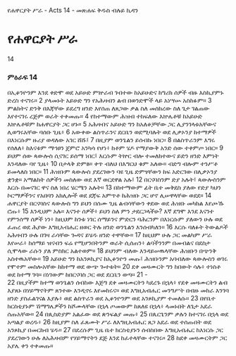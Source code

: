 ﻿
የሐዋርያት ሥራ - Acts 14 - መጽሐፍ ቅዱስ ብሉይ ኪዳን
# የሐዋርያት ሥራ
14
### ምዕራፍ 14
 በኢቆንዮንም እንደ ቀድሞ ወደ አይሁድ ምኵራብ ገብተው ከአይሁድና ከግሪክ ሰዎች ብዙ እስኪያምኑ ድረስ ተናገሩ።
2  ያላመኑት አይሁድ ግን የአሕዛብን ልብ በወንድሞች ላይ አነሣሡ አስከፉም።
3  ምልክትና ድንቅ በእጃቸው ይደረግ ዘንድ እየሰጠ ለጸጋው ቃል ስለ መሰከረው ስለ ጌታ ገልጠው እየተናገሩ ረጅም ወራት ተቀመጡ።
4  የከተማውም ሕዝብ ተከፍለው እኵሌቶቹ ከአይሁድ እኵሌቶቹም ከሐዋርያት ጋር ሆኑ።
5  አሕዛብና አይሁድ ግን ከአለቆቻቸው ጋር ሊያንገላቱአቸውና ሊወግሩአቸው ባሰቡ ጊዜ፥
6  አውቀው ልስጥራንና ደርቤን ወደሚባሉት ወደ ሊቃኦንያ ከተማዎች በእነርሱም ዙሪያ ወዳለው አገር ሸሹ፤
7  በዚያም ወንጌልን ይሰብኩ ነበር።
8  በልስጥራንም እግሩ የሰለለ፥ ከእናቱም ማኅፀን ጀምሮ አንካሳ የሆነ፥ ከቶም ሄዶ የማያውቅ አንድ ሰው ተቀምጦ ነበር።
9  ይህም ሰው ጳውሎስ ሲናገር ይሰማ ነበር፤ እርሱም ትኵር ብሎ ተመለከተውና ይድን ዘንድ እምነት እንዳለው ባየ ጊዜ፥
10  በታላቅ ድምፅ። ቀጥ ብለህ በእግርህ ቁም አለው። ብድግ ብሎም ተንሥቶ ይመላለስ ነበር።
11  ሕዝቡም ጳውሎስ ያደረገውን ባዩ ጊዜ ድምፃቸውን ከፍ አድርገው በሊቃኦንያ ቋንቋ። አማልክት ሰዎችን መስለው ወደ እኛ ወርደዋል አሉ፤
12  በርናባስንም ድያ አሉት፤ ጳውሎስንም እርሱ በመናገር ዋና ስለ ነበረ ሄርሜን አሉት።
13  በከተማውም ፊት ቤተ መቅደስ ያለው የድያ ካህን ኮርማዎችንና የአበባን አክሊሎች ወደ ደጃፍ አምጥቶ ከሕዝቡ ጋር ሆኖ ሊሠዋላቸው ወደደ።
14  ሐዋርያት በርናባስና ጳውሎስ ግን ይህን በሰሙ ጊዜ ልብሳቸውን ቀደው ወደ ሕዝቡ መካከል እየጮኹ ሮጡ፥
15  እንዲህም አሉ። እናንተ ሰዎች፥ ይህን ስለ ምን ታደርጋላችሁ? እኛ ደግሞ እንደ እናንተ የምንሰማ ሰዎች ነን፥ ከዚህም ከንቱ ነገር ሰማይንና ምድርን ባሕርንም በእነርሱም ያለውን ሁሉ ወደ ፈጠረ ወደ ሕያው እግዚአብሔር ዘወር ትሉ ዘንድ ወንጌልን እንሰብካለን።
16  እርሱ ባለፉት ትውልዶች አሕዛብን ሁሉ በገዛ ራሳቸው ጐዳና ይሄዱ ዘንድ ተዋቸው።
17  ከዚህም ሁሉ ጋር መልካም ሥራ እየሠራ፥ ከሰማይ ዝናብን ፍሬ የሚሆንበትንም ወራት ሲሰጠን፥ ልባችንንም በመብልና በደስታ ሲሞላው ራሱን ያለ ምስክር አልተወም።
18  ይህንም ብለው እንዳይሠዉላቸው ሕዝቡን በጭንቅ አስተዉአቸው።
19  አይሁድ ግን ከአንጾኪያና ከኢቆንዮን መጡ፤ ሕዝቡንም አባብለው ጳውሎስን ወገሩ የሞተም መስሎአቸው ከከተማ ወደ ውጭ ጐተቱት።
20  ደቀ መዛሙርት ግን ከበውት ሳሉ፥ ተነስቶ ወደ ከተማ ገባ። በነገውም ከበርናባስ ጋር ወደ ደርቤን ወጣ።
21 -  
22  በዚያችም ከተማ ወንጌልን ሰብከው እጅግ ደቀ መዛሙርትን ካደረጉ በኋላ፥ የደቀ መዛሙርትን ልብ እያጸኑ በሃይማኖትም ጸንተው እንዲኖሩ እየመከሩና። ወደ እግዚአብሔር መንግሥት በብዙ መከራ እንገባ ዘንድ ያስፈልገናል እያሉ፥ ወደ ልስጥራን ወደ ኢቆንዮንም ወደ አንጾኪያም ተመለሱ።
23  በየቤተ ክርስቲያኑም ሽማግሌዎችን ከሾሙላቸው በኋላ ጦመውም ከጸለዩ በኋላ፥ ላመኑበት ለጌታ አደራ ሰጡአቸው።
24  በጲስድያም አልፈው ወደ ጵንፍልያ መጡ፥
25  በጴርጌንም ቃሉን ከተናገሩ በኋላ ወደ አጣልያ ወረዱ፥
26  ከዚያም ስለ ፈጸሙት ሥራ ለእግዚአብሔር ጸጋ አደራ ወደ ተሰጡበት ወደ አንጾኪያ በመርከብ ሄዱ።
27  በደረሱም ጊዜ ቤተ ክርስቲያኑን ሰብስበው እግዚአብሔር ከእነርሱ ጋር ያደረገውን ሁሉ ለአሕዛብም የሃይማኖትን ደጅ እንደ ከፈተላቸው ተናገሩ።
28  ከደቀ መዛሙርትም ጋር አያሌ ቀን ተቀመጡ። 
